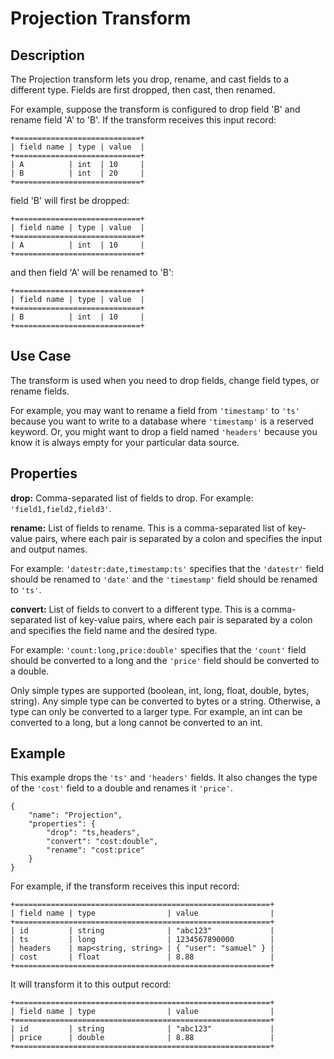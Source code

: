 # Projection Transform

Description
-----------

The Projection transform lets you drop, rename, and cast fields to a different type.
Fields are first dropped, then cast, then renamed.

For example, suppose the transform is configured to drop field 'B' and rename field 'A' to 'B'.
If the transform receives this input record:

    +============================+
    | field name | type | value  |
    +============================+
    | A          | int  | 10     |
    | B          | int  | 20     |
    +============================+

field 'B' will first be dropped:

    +============================+
    | field name | type | value  |
    +============================+
    | A          | int  | 10     |
    +============================+

and then field 'A' will be renamed to 'B':

    +============================+
    | field name | type | value  |
    +============================+
    | B          | int  | 10     |
    +============================+

Use Case
--------

The transform is used when you need to drop fields, change field types, or rename fields.

For example, you may want to rename a field from ``'timestamp'`` to ``'ts'`` because you want
to write to a database where ``'timestamp'`` is a reserved keyword. Or, you might want to
drop a field named ``'headers'`` because you know it is always empty for your particular
data source. 

Properties
----------

**drop:** Comma-separated list of fields to drop. For example: ``'field1,field2,field3'``.

**rename:** List of fields to rename. This is a comma-separated list of key-value pairs,
where each pair is separated by a colon and specifies the input and output names.

For example: ``'datestr:date,timestamp:ts'`` specifies that the ``'datestr'`` field should be
renamed to ``'date'`` and the ``'timestamp'`` field should be renamed to ``'ts'``.

**convert:** List of fields to convert to a different type. This is a comma-separated list
of key-value pairs, where each pair is separated by a colon and specifies the field name
and the desired type.

For example: ``'count:long,price:double'`` specifies that the ``'count'`` field should be
converted to a long and the ``'price'`` field should be converted to a double.

Only simple types are supported (boolean, int, long, float, double, bytes, string). Any
simple type can be converted to bytes or a string. Otherwise, a type can only be converted
to a larger type. For example, an int can be converted to a long, but a long cannot be
converted to an int.

Example
-------

This example drops the ``'ts'`` and ``'headers'`` fields. It also changes the type of the ``'cost'``
field to a double and renames it ``'price'``. 

    {
        "name": "Projection",
        "properties": {
            "drop": "ts,headers",
            "convert": "cost:double",
            "rename": "cost:price"
        }
    }
 
For example, if the transform receives this input record:

    +=========================================================+
    | field name | type                | value                |
    +=========================================================+
    | id         | string              | "abc123"             |
    | ts         | long                | 1234567890000        |
    | headers    | map<string, string> | { "user": "samuel" } |
    | cost       | float               | 8.88                 |
    +=========================================================+

It will transform it to this output record:

    +=========================================================+
    | field name | type                | value                |
    +=========================================================+
    | id         | string              | "abc123"             |
    | price      | double              | 8.88                 |
    +=========================================================+
